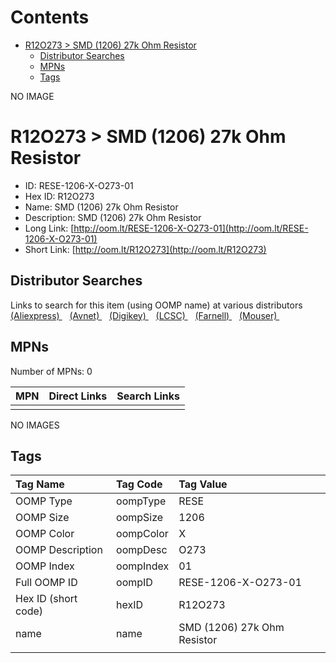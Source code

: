 



Contents
========

* [R12O273 > SMD (1206) 27k Ohm Resistor](#r12o273--smd-1206-27k-ohm-resistor)
	* [Distributor Searches](#distributor-searches)
	* [MPNs](#mpns)
	* [Tags](#tags)
  
NO IMAGE  
# R12O273 > SMD (1206) 27k Ohm Resistor

- ID: RESE-1206-X-O273-01
- Hex ID: R12O273
- Name: SMD (1206) 27k Ohm Resistor
- Description: SMD (1206) 27k Ohm Resistor
- Long Link: [http://oom.lt/RESE-1206-X-O273-01](http://oom.lt/RESE-1206-X-O273-01)
- Short Link: [http://oom.lt/R12O273](http://oom.lt/R12O273)

## Distributor Searches
  
Links to search for this item (using OOMP name) at various distributors  
[(Aliexpress) ](https://www.aliexpress.com/wholesale?SearchText=1117SMD+1206+27k+Ohm+Resistor)&nbsp;&nbsp;&nbsp;[(Avnet) ](https://www.avnet.com/shop/us/search/SMD+1206+27k+Ohm+Resistor)&nbsp;&nbsp;&nbsp;[(Digikey) ](https://www.digikey.co.uk/en/products/result?s=SMD+1206+27k+Ohm+Resistor)&nbsp;&nbsp;&nbsp;[(LCSC) ](https://www.lcsc.com/search?q=SMD+1206+27k+Ohm+Resistor)&nbsp;&nbsp;&nbsp;[(Farnell) ](https://uk.farnell.com/search?st=SMD+1206+27k+Ohm+Resistor)&nbsp;&nbsp;&nbsp;[(Mouser) ](https://www.mouser.com/c/?q=SMD+1206+27k+Ohm+Resistor)&nbsp;&nbsp;&nbsp;
## MPNs
  
Number of MPNs: 0  

|MPN|Direct Links|Search Links|
| :--- | :--- | :--- |
||||
  
NO IMAGES  
## Tags
  

|Tag Name|Tag Code|Tag Value|
| :--- | :--- | :--- |
|OOMP Type|oompType|RESE|
|OOMP Size|oompSize|1206|
|OOMP Color|oompColor|X|
|OOMP Description|oompDesc|O273|
|OOMP Index|oompIndex|01|
|Full OOMP ID|oompID|RESE-1206-X-O273-01|
|Hex ID (short code)|hexID|R12O273|
|name|name|SMD (1206) 27k Ohm Resistor|
||||
